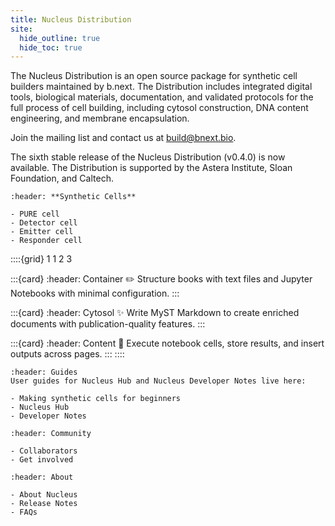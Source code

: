 ```yaml
---
title: Nucleus Distribution
site:
  hide_outline: true
  hide_toc: true
---
```



The Nucleus Distribution is an open source package for synthetic cell builders maintained by b.next. The Distribution includes integrated digital tools, biological materials, documentation, and validated protocols for the full process of cell building, including cytosol construction, DNA content engineering, and membrane encapsulation. 

Join the mailing list and contact us at build@bnext.bio.

The sixth stable release of the Nucleus Distribution (v0.4.0) is now available. The Distribution is supported by the Astera Institute, Sloan Foundation, and Caltech.

```{card} 
:header: **Synthetic Cells** 

- PURE cell
- Detector cell
- Emitter cell
- Responder cell
```

::::{grid} 1 1 2 3

:::{card}
:header: Container ✏️
Structure books with text files and Jupyter Notebooks with minimal configuration.
:::

:::{card}
:header: Cytosol ✨
Write MyST Markdown to create enriched documents with publication-quality features.
:::

:::{card}
:header: Content 🔁
Execute notebook cells, store results, and insert outputs across pages.
:::
::::

```{card} 
:header: Guides
User guides for Nucleus Hub and Nucleus Developer Notes live here:

- Making synthetic cells for beginners
- Nucleus Hub
- Developer Notes
```

```{card} 
:header: Community

- Collaborators
- Get involved
```

```{card} 
:header: About

- About Nucleus
- Release Notes
- FAQs
```